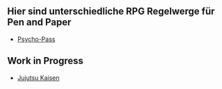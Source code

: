 ## Hier sind unterschiedliche RPG Regelwerge für Pen and Paper

- [Psycho-Pass](https://custom-tabletop-rpg.github.io/psycho-pass)

## Work in Progress

- [Jujutsu Kaisen](https://custom-tabletop-rpg.github.io/jujutsu-kaisen)
